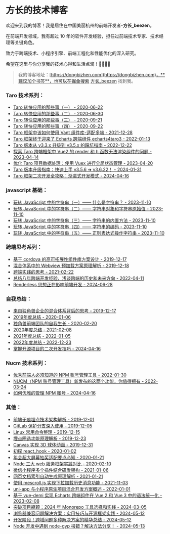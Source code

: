 # 方长的技术博客

欢迎来到我的博客！我是居住在中国美丽杭州的前端开发者-**方长_beezen**。

在前端开发领域，我有超过 10 年的软件开发经验，担任过前端技术专家、技术经理等关键角色。

致力于跨端技术、小程序引擎、前端工程化和性能优化的深入研究。

希望在这里与你分享我的技术心得和生活点滴！💪🏻💪🏻

> 我的博客地址：[https://dongbizhen.com](https://dongbizhen.com)，**建议加个书签**，也可以在掘金搜索 [方长_beezen](https://juejin.cn/user/3808364011458759/posts) 找到我。

### Taro 技术系列： 

- [Taro 转快应用的那些事（一） - 2020-06-22](https://dongbizhen.com/posts/4864/) 
- [Taro 转快应用的那些事（二） - 2020-06-30](https://dongbizhen.com/posts/33658/) 
- [Taro 转快应用的那些事（三） - 2020-09-21](https://dongbizhen.com/posts/36611/) 
- [Taro 转快应用的那些事（四） - 2020-09-22](https://dongbizhen.com/posts/57794/) 
- [Taro 框架中该如何使用 Vant 组件库-适配多端 - 2021-12-28](https://dongbizhen.com/posts/23025/) 
- [Taro 框架终于迎来了 Echarts 跨端组件 echarts4taro3 - 2022-01-13](https://dongbizhen.com/posts/31926/) 
- [Taro 版本从 v3.3.x 升级到 v3.5.x 的踩坑指南 - 2022-12-22](https://dongbizhen.com/posts/61033/) 
- [探索 Taro 跨端框架中 Vue2 的 render 和 h 函数无法渲染组件的问题 - 2023-04-14](https://dongbizhen.com/posts/28373/) 
- [优化 Taro 项目数据处理：使用 Vuex 进行全局状态管理 - 2023-04-20](https://dongbizhen.com/posts/19357/) 
- [Taro 版本升级指南：快速上手 v3.5.6 ➔ v3.6.22！ - 2024-01-31](https://dongbizhen.com/posts/16761/) 
- [Taro 框架二次开发全攻略：渐进式开发模式 - 2024-04-16](https://dongbizhen.com/posts/19741/) 

### javascript 基础： 

- [玩转 JavaScript 中的字符串（一）—— 什么是字符串？ - 2023-11-10](https://dongbizhen.com/posts/46062/) 
- [玩转 JavaScript 中的字符串（二）—— 字符串对象和字符串原始值 - 2023-11-10](https://dongbizhen.com/posts/2120/) 
- [玩转 JavaScript 中的字符串（三）—— 字符串的内置方法 - 2023-11-10](https://dongbizhen.com/posts/41635/) 
- [玩转 JavaScript 中的字符串（四）—— 字符串的编码 - 2023-11-10](https://dongbizhen.com/posts/63863/) 
- [玩转 JavaScript 中的字符串（五）—— 正则表达式操作字符串 - 2023-11-10](https://dongbizhen.com/posts/16797/) 

### 跨端思考系列： 

- [基于 cordova 的高可拓展性组件库方案设计 - 2019-12-17](https://dongbizhen.com/posts/40365/) 
- [混合体系中的 Webview 预加载方案原理解析 - 2019-12-18](https://dongbizhen.com/posts/20294/) 
- [跨端实践的思考 - 2021-02-22](https://dongbizhen.com/posts/30779/) 
- [总结八年跨端开发经验，浅谈跨端的历史和未来方向 - 2022-04-11](https://dongbizhen.com/posts/25665/) 
- [Renderless 思想正在影响前端开发 - 2024-06-28](https://dongbizhen.com/posts/1721/) 

### 自我总结： 

- [来自独角兽企业的混合体系背后的思考 - 2019-12-17](https://dongbizhen.com/posts/63118/) 
- [2019年度总结 - 2020-01-06](https://dongbizhen.com/posts/50291/) 
- [独角兽前端团队的自我生长 - 2020-02-20](https://dongbizhen.com/posts/53622/) 
- [2020年度总结 - 2021-02-08](https://dongbizhen.com/posts/3693/) 
- [2021年度总结 - 2022-01-05](https://dongbizhen.com/posts/36719/) 
- [2022年度总结 - 2022-12-23](https://dongbizhen.com/posts/19562/) 
- [掌握开源项目的二次开发技巧 - 2024-04-16](https://dongbizhen.com/posts/25000/) 

### Nucm 技术系列： 

- [优秀前端人必须知道的 NPM 账号管理工具 - 2022-01-30](https://dongbizhen.com/posts/1619/) 
- [NUCM（NPM 账号管理工具）新发布的这两个功能，你值得拥有 - 2022-03-24](https://dongbizhen.com/posts/57408/) 
- [如何优雅的管理 NPM 账号 - 2024-04-16](https://dongbizhen.com/posts/15341/) 

### 其他： 

- [前端无痕埋点技术架构解析 - 2019-12-01](https://dongbizhen.com/posts/53777/) 
- [GitLab 保护分支深入使用 - 2019-12-05](https://dongbizhen.com/posts/60434/) 
- [Linux 常用命令整理 - 2019-12-15](https://dongbizhen.com/posts/32890/) 
- [埋点圈选功能原理解析 - 2019-12-23](https://dongbizhen.com/posts/35522/) 
- [Canvas 实现 3D 球体动画 - 2019-12-31](https://dongbizhen.com/posts/62011/) 
- [初探 react_hook - 2020-01-02](https://dongbizhen.com/posts/36288/) 
- [年会超大屏幕抽奖适配要点必知 - 2020-01-21](https://dongbizhen.com/posts/8418/) 
- [Node 三大 web 服务框架实践对比 - 2020-02-10](https://dongbizhen.com/posts/18050/) 
- [微信小程序多个插件结合研发架构 - 2021-01-06](https://dongbizhen.com/posts/40549/) 
- [网页文档索引自动生成原理解析 - 2021-01-21](https://dongbizhen.com/posts/56564/) 
- [使用 mescroll.js 实现下拉加载历史消息功能 - 2021-11-03](https://dongbizhen.com/posts/5440/) 
- [uni-app 与小程序原生项目混合开发方案概述 - 2022-01-01](https://dongbizhen.com/posts/54657/) 
- [基于 vue-demi 实现 Echarts 跨端组件在 Vue 2 和 Vue 3 中的语法统一化 - 2023-02-08](https://dongbizhen.com/posts/36583/) 
- [突破项目瓶颈：2024 年 Monorepo 工具选择和实践 - 2024-03-05](https://dongbizhen.com/posts/48225/) 
- [浏览器兼容问题解决方案：实用技巧与开源框架实践 - 2024-05-12](https://dongbizhen.com/posts/15335/) 
- [开发阶段！跨域问题多种解决方案的精华总结 - 2024-05-12](https://dongbizhen.com/posts/64096/) 
- [Node 开发中遇到 node-gyp 报错？解决方法分享！ - 2024-05-13](https://dongbizhen.com/posts/1651/) 
